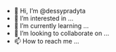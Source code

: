 - 👋 Hi, I’m @dessypradyta
- 👀 I’m interested in ...
- 🌱 I’m currently learning ...
- 💞️ I’m looking to collaborate on ...
- 📫 How to reach me ...

<!---
dessypradyta/dessypradyta is a ✨ special ✨ repository because its `README.md` (this file) appears on your GitHub profile.
You can click the Preview link to take a look at your changes.
--->

